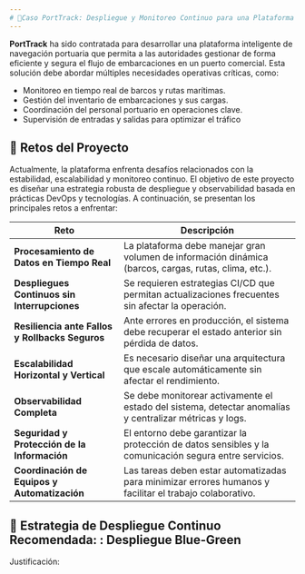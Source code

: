 ```yaml
---
# 🚢Caso PortTrack: Despliegue y Monitoreo Continuo para una Plataforma de Navegación Portuaria
---
```


**PortTrack** ha sido contratada para desarrollar una plataforma inteligente de navegación portuaria que permita a las autoridades gestionar de forma eficiente y segura el flujo de embarcaciones en un puerto comercial. Esta solución debe abordar múltiples necesidades operativas críticas, como:

- Monitoreo en tiempo real de barcos y rutas marítimas.
- Gestión del inventario de embarcaciones y sus cargas.
- Coordinación del personal portuario en operaciones clave.
- Supervisión de entradas y salidas para optimizar el tráfico

## 🚧 Retos del Proyecto

Actualmente, la plataforma enfrenta desafíos relacionados con la estabilidad, escalabilidad y monitoreo continuo. El objetivo de este proyecto es diseñar una estrategia robusta de despliegue y observabilidad basada en prácticas DevOps y tecnologías. A continuación, se presentan los principales retos a enfrentar:

| Reto                                             | Descripción                                                                                          |
|--------------------------------------------------|------------------------------------------------------------------------------------------------------|
| **Procesamiento de Datos en Tiempo Real**        | La plataforma debe manejar gran volumen de información dinámica (barcos, cargas, rutas, clima, etc.). |
| **Despliegues Continuos sin Interrupciones**     | Se requieren estrategias CI/CD que permitan actualizaciones frecuentes sin afectar la operación.     |
| **Resiliencia ante Fallos y Rollbacks Seguros**  | Ante errores en producción, el sistema debe recuperar el estado anterior sin pérdida de datos.       |
| **Escalabilidad Horizontal y Vertical**          | Es necesario diseñar una arquitectura que escale automáticamente sin afectar el rendimiento.         |
| **Observabilidad Completa**                      | Se debe monitorear activamente el estado del sistema, detectar anomalías y centralizar métricas y logs. |
| **Seguridad y Protección de la Información**     | El entorno debe garantizar la protección de datos sensibles y la comunicación segura entre servicios. |
| **Coordinación de Equipos y Automatización**     | Las tareas deben estar automatizadas para minimizar errores humanos y facilitar el trabajo colaborativo. |

## 🚀 Estrategia de Despliegue Continuo Recomendada: : Despliegue Blue-Green 

Justificación: 

